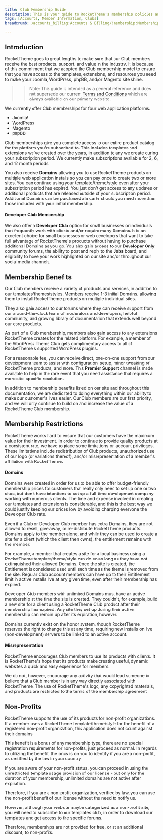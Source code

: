 ```yaml
---
title: Club Membership Guide
description: This is your guide to RocketTheme's membership policies and guidelines.
tags: [Accounts, Member Information, Clubs]
breadcrumb: /accounts_billing:Accounts & Billing/!membership:Membership Guide/

---
```


Introduction
-----

RocketTheme goes to great lengths to make sure that our Club members receive the best products, support, and value in the industry. It is because of this commitment that we adopted the Club membership model to ensure that you have access to the templates, extensions, and resources you need to make your Joomla, WordPress, phpBB, and/or Magento site shine.

>> Note: This guide is intended as a general reference and does not supersede our current [Terms and Conditions][terms] which are always available on our primary website.

We currently offer Club memberships for four web application platforms.

* Joomla!
* WordPress
* Magento
* phpBB

Club memberships give you complete access to our entire product catalog for the platform you're subscribed to. This includes templates and extensions we've created over the years, in addition to any we create during your subscription period. We currently make subscriptions available for 2, 6, and 12 month periods.

You also receive **Domains** allowing you to use RocketTheme products on multiple web application installs so you can pay once to create two or more sites. You can continue using your template/theme/style even after your subscription period has expired. You just don't get access to any updates or additional products that are released outside of your subscription period. Additional Domains can be purchased ala carte should you need more than those included with your initial membership.

#### Developer Club Membership

We also offer a **Developer Club** option for small businesses or individuals that frequently work with clients and/or require many Domains. It is an excellent choice for small businesses or web developers that want to take full advantage of RocketTheme's products without having to purchase additional Domains as you go. You also gain access to our **Developer Only** community forums, the ability to post and reply to the **Jobs** board, and eligibility to have your work highlighted on our site and/or throughout our social media channels.

Membership Benefits
-----

Our Club members receive a variety of products and services, in addition to our templates/themes/styles. Members receive 1-3 initial Domains, allowing them to install RocketTheme products on multiple individual sites. 

They also gain access to our forums where they can receive support from our around-the-clock team of moderators and developers, helpful community, and growing library of documentation that extends well beyond our core products.

As part of a Club membership, members also gain access to any extensions RocketTheme creates for the related platform. For example, a member of the WordPress Theme Club gets complimentary access to all of RocketTheme's supported WordPress plugins.

For a reasonable fee, you can receive direct, one-on-one support from our development team to assist with configuration, setup, minor tweaking of RocketTheme products, and more. This **Premier Support** channel is made available to help in the rare event that you need assistance that requires a more site-specific resolution.

In addition to membership benefits listed on our site and throughout this documentation, we are dedicated to doing everything within our ability to make our customer's lives easier. Our Club members are our first priority, and we will only continue to build on and increase the value of a RocketTheme Club membership.

Membership Restrictions
-----

RocketTheme works hard to ensure that our customers have the maximum value for their investment. In order to continue to provide quality products at a consistent rate, we have to place some limitations on account privileges. These limitations include redistribution of Club products, unauthorized use of our logo (or variations thereof), and/or misrepresentation of a member's affiliation with RocketTheme.

#### Domains

Domains were created in order for us to be able to offer budget-friendly membership prices for customers that really only need to set up one or two sites, but don't have intentions to set up a full-time development company working with numerous clients. The time and expense involved in creating our templates and extensions is considerable, and this is the best way we could justify keeping our prices low by avoiding charging everyone the Developer Club rate.

Even if a Club or Developer Club member has extra Domains, they are not allowed to resell, give away, or re-distribute RocketTheme products. Domains apply to the member alone, and while they can be used to create a site for a client (which the client then owns), the entitlement remains with the member.

For example, a member that creates a site for a local business using a RocketTheme template/theme/style can do so as long as they have not extinguished their allowed Domains. Once the site is created, the Entitlement is considered used until such time as the theme is removed from the site. Regular Club account members can have up to their Entitlement limit in active installs live at any given time, even after their membership has expired. 

Developer Club members with unlimited Domains must have an active membership at the time the site is created. They couldn't, for example, build a new site for a client using a RocketTheme Club product after their membership has expired. Any site they set up during their active membership can remain up after its expiration, however.

Domains currently exist on the honor system, though RocketTheme reserves the right to change this at any time, requiring new installs on live (non-development) servers to be linked to an active account.

#### Misrepresentation

RocketTheme encourages Club members to use its products with clients. It is RocketTheme's hope that its products make creating useful, dynamic websites a quick and easy experience for members. 

We do not, however, encourage any activity that would lead someone to believe that a Club member is in any way directly associated with RocketTheme. The use of RocketTheme's logo, any copyrighted materials, and products are restricted to the terms of the membership agreement.

Non-Profits
-----

RocketTheme supports the use of its products for non-profit organizations. If a member uses a RocketTheme template/theme/style for the benefit of a registered non-profit organization, this application does not count against their domains.

This benefit is a bonus of any membership type, there are no special registration requirements for non-profits, just proceed as normal. In regards to utilizing the benefit, the onus is on you to identify if you are a non-profit, as certified by the law in your country. 

If you are aware of your non-profit status, you can proceed in using the unrestricted template usage provision of our license - but only for the duration of your membership, unlimited domains are not active after expiration.

Therefore, if you are a non-profit organization, verified by law, you can use the non-profit benefit of our license without the need to notify us.

However, although your website maybe categorized as a non-profit site, you will need to subscribe to our templates club, in order to download our templates and get access to the specific forums.

Therefore, memberships are not provided for free, or at an additional discount, to non-profits.

[terms]: http://www.rockettheme.com/legal/terms.php